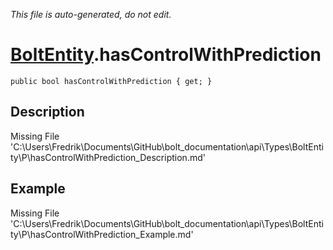 *This file is auto-generated, do not edit.*

# [BoltEntity](Types/BoltEntity.md).hasControlWithPrediction
`public bool hasControlWithPrediction { get; }`
## Description
Missing File 'C:\Users\Fredrik\Documents\GitHub\bolt_documentation\api\Types\BoltEntity\P\hasControlWithPrediction_Description.md'
## Example
Missing File 'C:\Users\Fredrik\Documents\GitHub\bolt_documentation\api\Types\BoltEntity\P\hasControlWithPrediction_Example.md'
